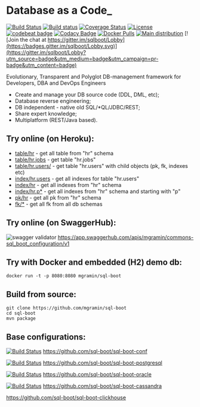 # Database as a Code_

[![Build Status](https://travis-ci.org/mgramin/sql-boot.svg?branch=master)](https://travis-ci.org/sql-boot/sql-boot)
[![Build status](https://ci.appveyor.com/api/projects/status/vy096ig84cymr8ir?svg=true)](https://ci.appveyor.com/project/mgramin/sql-boot-hffyc)
[![Coverage Status](https://coveralls.io/repos/github/sql-boot/sql-boot/badge.svg?branch=master)](https://coveralls.io/github/sql-boot/sql-boot?branch=master)
[![License](https://img.shields.io/badge/license-MIT-green.svg)](https://github.com/sql-boot/sql-boot/blob/master/LICENSE)
[![codebeat badge](https://codebeat.co/badges/5f90d946-b2a2-46fe-8951-99f354b3a8e9)](https://codebeat.co/projects/github-com-mgramin-sql-boot-master)
[![Codacy Badge](https://api.codacy.com/project/badge/Grade/97169221af6f4b73a5974a6a5c82cd60)](https://www.codacy.com/app/mgramin/sql-boot?utm_source=github.com&amp;utm_medium=referral&amp;utm_content=mgramin/sql-boot&amp;utm_campaign=Badge_Grade)
[![Docker Pulls](https://img.shields.io/docker/pulls/mgramin/sql-boot.svg)](https://hub.docker.com/r/mgramin/sql-boot/)
[![Main distribution](https://img.shields.io/badge/zip-download-brightgreen.svg)](https://github.com/sql-boot/sql-boot/releases/latest)
[![Join the chat at https://gitter.im/sqlboot/Lobby](https://badges.gitter.im/sqlboot/Lobby.svg)](https://gitter.im/sqlboot/Lobby?utm_source=badge&utm_medium=badge&utm_campaign=pr-badge&utm_content=badge)

Evolutionary, Transparent and Polyglot DB-management framework for Developers, DBA and DevOps Engineers

- Create and manage your DB source code (DDL, DML, etc);
- Database reverse engineering;
- DB independent - native old SQL/*QL/JDBC/REST;
- Share expert knowledge;
- Multiplatform (REST/Java based).

Try online (on Heroku):
-----------------------
- [table/hr](https://sql-boot.herokuapp.com/api/table/hr) - get all table from "hr" schema
- [table/hr.jobs](https://sql-boot.herokuapp.com/api/table/hr.jobs) - get table "hr.jobs"
- [table/hr.users/](https://sql-boot.herokuapp.com/api/table/hr.users/) - get table "hr.users" with child objects (pk, fk, indexes etc)
- [index/hr.users](https://sql-boot.herokuapp.com/api/index/hr.users) - get all indexes for table "hr.users"
- [index/hr](https://sql-boot.herokuapp.com/api/index/hr) - get all indexes from "hr" schema
- [index/hr.p*](https://sql-boot.herokuapp.com/api/index/hr.p*) - get all indexes from "hr" schema and starting with "p"
- [pk/hr](https://sql-boot.herokuapp.com/api/pk/hr) - get all pk from "hr" schema
- [fk/*](https://sql-boot.herokuapp.com/api/fk/*) - get all fk from all db schemas


Try online (on SwaggerHub):
---------------------------
![swagger validator](http://online.swagger.io/validator?url=https://raw.githubusercontent.com/mgramin/sql-boot/master/src/main/resources/swagger.json)
https://app.swaggerhub.com/apis/mgramin/commons-sql_boot_configuration/v1


Try with Docker and embedded (H2) demo db:
------------------------------------------

```
docker run -t -p 8080:8080 mgramin/sql-boot
```

Build from source:
------------------
```
git clone https://github.com/mgramin/sql-boot
cd sql-boot
mvn package
```

Base configurations:
--------------------

[![Build Status](https://travis-ci.org/sql-boot/sql-boot-conf.svg?branch=master)](https://travis-ci.org/sql-boot/sql-boot-conf)
https://github.com/sql-boot/sql-boot-conf

[![Build Status](https://travis-ci.org/sql-boot/sql-boot-postgresql.svg?branch=master)](https://travis-ci.org/sql-boot/sql-boot-postgresql)
https://github.com/sql-boot/sql-boot-postgresql

[![Build Status](https://travis-ci.org/sql-boot/sql-boot-oracle.svg?branch=master)](https://travis-ci.org/sql-boot/sql-boot-oracle)
https://github.com/sql-boot/sql-boot-oracle

[![Build Status](https://travis-ci.org/sql-boot/sql-boot-cassandra.svg?branch=master)](https://travis-ci.org/sql-boot/sql-boot-cassandra)
https://github.com/sql-boot/sql-boot-cassandra

https://github.com/sql-boot/sql-boot-clickhouse
